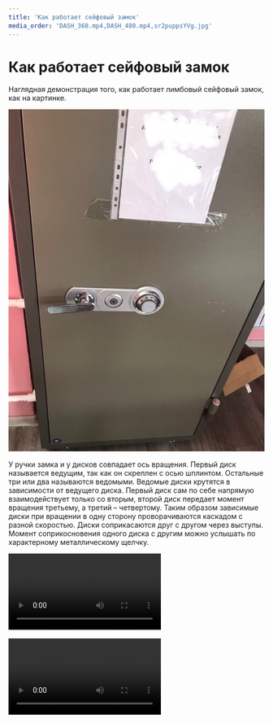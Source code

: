 ```yaml
---
title: 'Как работает сейфовый замок'
media_order: 'DASH_360.mp4,DASH_480.mp4,sr2puppsYVg.jpg'
---
```


# Как работает сейфовый замок

Наглядная демонстрация того, как работает лимбовый сейфовый замок, как на картинке.

![](sr2puppsYVg.jpg)

У ручки замка и у дисков совпадает ось вращения. Первый диск называется ведущим, так как он скреплен с осью шплинтом. Остальные три или два называются ведомыми. Ведомые диски крутятся в зависимости от ведущего диска. Первый диск сам по себе напрямую взаимодействует только со вторым, второй диск передает момент вращения третьему, а третий – четвертому. Таким образом зависимые диски при вращении в одну сторону проворачиваются каскадом с разной скоростью. Диски соприкасаются друг с другом через выступы. Момент соприкосновения одного диска с другим можно услышать по характерному металлическому щелчку.

![](DASH_360.mp4)

![](DASH_480.mp4)